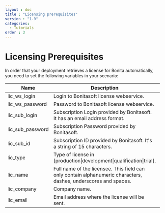```yaml
---
layout : doc
title : "Licensing prerequisites"
version : "1.0"
categories:
  - Tutorials
order : 3
---
```

# Licensing Prerequisites

In order that your deployment retrieves a license for Bonita automatically, you need to set the following variables in your scenario:

|Name|Description|Sample|
|-|-|-|
|lic_ws_login|Login to Bonitasoft license webservice.|acme|
|lic_ws_password|Password to Bonitasoft license webservice.|Secr3t|
|lic_sub_login|Subscription Login provided by Bonitasoft. It has an email address format.|john.doe@acme.com|
|lic_sub_password|Subscription Password provided by Bonitasoft.|SomePassword|
|lic_sub_id|Subscription ID provided by Bonitasoft. It's a string of 15 characters.|a0bA0000001B2Cd|
|lic_type|Type of license in [production\|development\|qualification\|trial].|trial|
|lic_name|Full name of the licensee. This field can only contain alphanumeric characters, dashes, underscores and spaces.|John Doe|
|lic_company|Company name.|ACME Inc|
|lic_email|Email address where the license will be sent.|john.doe@acme.com|
